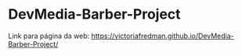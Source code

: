 # DevMedia-Barber-Project
Link para página da web: https://victoriafredman.github.io/DevMedia-Barber-Project/